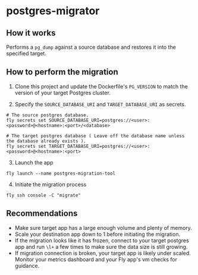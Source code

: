 # postgres-migrator

## How it works

Performs a `pg_dump` against a source database and restores it into the specified target.

## How to perform the migration

1. Clone this project and update the Dockerfile's `PG_VERSION` to match the version of your target Postgres cluster.

2. Specify the `SOURCE_DATABASE_URI` and `TARGET_DATABASE_URI` as secrets.
```shell
# The source postgres database.
fly secrets set SOURCE_DATABASE_URI=postgres://<user>:<password>@<hostname>:<port>/<database>

# The target postgres database ( Leave off the database name unless the database already exists ).
fly secrets set TARGET_DATABASE_URI=postgres://<user>:<password>@<hostname>:<port>
```

3. Launch the app
```
fly launch --name postgres-migration-tool
```

4. Initiate the migration process
```
fly ssh console -C "migrate"
```

## Recommendations

* Make sure target app has a large enough volume and plenty of memory.  
* Scale your destination app down to 1 before initiating the migration.  
* If the migration looks like it has frozen, connect to your target postgres app and run  `\l+` a few times to make sure the data size is still growing.
* If migration connection is broken, your target app is likely under scaled.  Monitor your metrics dashboard and your Fly app's vm checks for guidance.  
